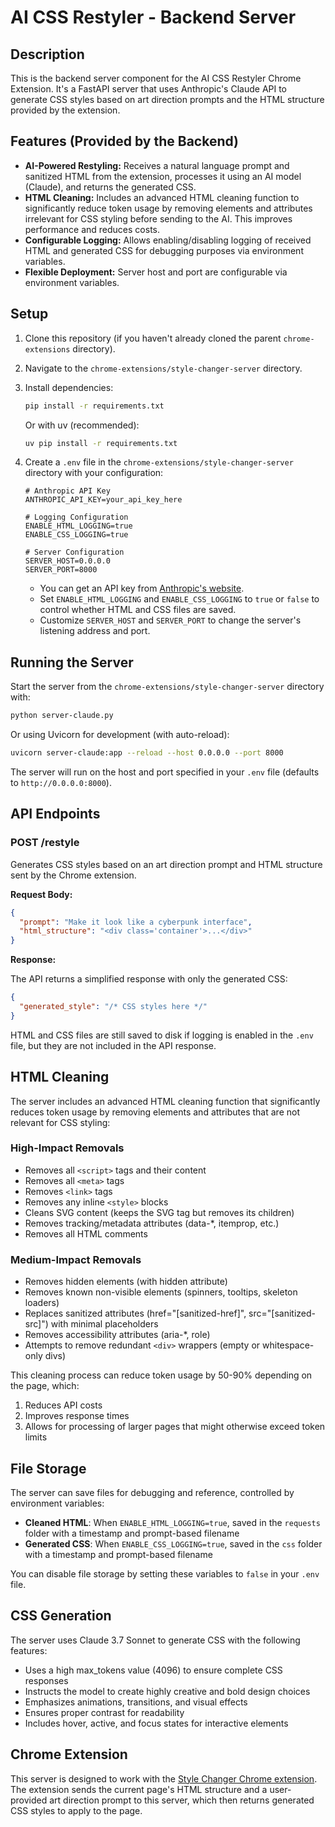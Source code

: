 # AI CSS Restyler - Backend Server

## Description

This is the backend server component for the AI CSS Restyler Chrome Extension. It's a FastAPI server that uses Anthropic's Claude API to generate CSS styles based on art direction prompts and the HTML structure provided by the extension.

## Features (Provided by the Backend)

*   **AI-Powered Restyling:** Receives a natural language prompt and sanitized HTML from the extension, processes it using an AI model (Claude), and returns the generated CSS.
*   **HTML Cleaning:** Includes an advanced HTML cleaning function to significantly reduce token usage by removing elements and attributes irrelevant for CSS styling before sending to the AI. This improves performance and reduces costs.
*   **Configurable Logging:** Allows enabling/disabling logging of received HTML and generated CSS for debugging purposes via environment variables.
*   **Flexible Deployment:** Server host and port are configurable via environment variables.

## Setup

1.  Clone this repository (if you haven't already cloned the parent `chrome-extensions` directory).
2.  Navigate to the `chrome-extensions/style-changer-server` directory.
3.  Install dependencies:
    ```bash
    pip install -r requirements.txt
    ```

    Or with uv (recommended):
    ```bash
    uv pip install -r requirements.txt
    ```
4.  Create a `.env` file in the `chrome-extensions/style-changer-server` directory with your configuration:
    ```dotenv
    # Anthropic API Key
    ANTHROPIC_API_KEY=your_api_key_here

    # Logging Configuration
    ENABLE_HTML_LOGGING=true
    ENABLE_CSS_LOGGING=true

    # Server Configuration
    SERVER_HOST=0.0.0.0
    SERVER_PORT=8000
    ```

    - You can get an API key from [Anthropic's website](https://console.anthropic.com/).
    - Set `ENABLE_HTML_LOGGING` and `ENABLE_CSS_LOGGING` to `true` or `false` to control whether HTML and CSS files are saved.
    - Customize `SERVER_HOST` and `SERVER_PORT` to change the server's listening address and port.

## Running the Server

Start the server from the `chrome-extensions/style-changer-server` directory with:

```bash
python server-claude.py
```
Or using Uvicorn for development (with auto-reload):
```bash
uvicorn server-claude:app --reload --host 0.0.0.0 --port 8000
```

The server will run on the host and port specified in your `.env` file (defaults to `http://0.0.0.0:8000`).

## API Endpoints

### POST /restyle

Generates CSS styles based on an art direction prompt and HTML structure sent by the Chrome extension.

**Request Body:**

```json
{
  "prompt": "Make it look like a cyberpunk interface",
  "html_structure": "<div class='container'>...</div>"
}
```

**Response:**

The API returns a simplified response with only the generated CSS:

```json
{
  "generated_style": "/* CSS styles here */"
}
```

HTML and CSS files are still saved to disk if logging is enabled in the `.env` file, but they are not included in the API response.

## HTML Cleaning

The server includes an advanced HTML cleaning function that significantly reduces token usage by removing elements and attributes that are not relevant for CSS styling:

### High-Impact Removals
- Removes all `<script>` tags and their content
- Removes all `<meta>` tags
- Removes `<link>` tags
- Removes any inline `<style>` blocks
- Cleans SVG content (keeps the SVG tag but removes its children)
- Removes tracking/metadata attributes (data-*, itemprop, etc.)
- Removes all HTML comments

### Medium-Impact Removals
- Removes hidden elements (with hidden attribute)
- Removes known non-visible elements (spinners, tooltips, skeleton loaders)
- Replaces sanitized attributes (href="[sanitized-href]", src="[sanitized-src]") with minimal placeholders
- Removes accessibility attributes (aria-*, role)
- Attempts to remove redundant `<div>` wrappers (empty or whitespace-only divs)

This cleaning process can reduce token usage by 50-90% depending on the page, which:
1. Reduces API costs
2. Improves response times
3. Allows for processing of larger pages that might otherwise exceed token limits

## File Storage

The server can save files for debugging and reference, controlled by environment variables:

- **Cleaned HTML**: When `ENABLE_HTML_LOGGING=true`, saved in the `requests` folder with a timestamp and prompt-based filename
- **Generated CSS**: When `ENABLE_CSS_LOGGING=true`, saved in the `css` folder with a timestamp and prompt-based filename

You can disable file storage by setting these variables to `false` in your `.env` file.

## CSS Generation

The server uses Claude 3.7 Sonnet to generate CSS with the following features:

- Uses a high max_tokens value (4096) to ensure complete CSS responses
- Instructs the model to create highly creative and bold design choices
- Emphasizes animations, transitions, and visual effects
- Ensures proper contrast for readability
- Includes hover, active, and focus states for interactive elements

## Chrome Extension

This server is designed to work with the [Style Changer Chrome extension](../style-changer/README.md). The extension sends the current page's HTML structure and a user-provided art direction prompt to this server, which then returns generated CSS styles to apply to the page.